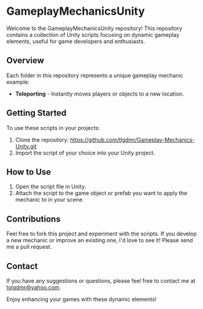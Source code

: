 # GameplayMechanicsUnity

Welcome to the GameplayMechanicsUnity repository! This repository contains a collection of Unity scripts focusing on dynamic gameplay elements, useful for game developers and enthusiasts.

## Overview

Each folder in this repository represents a unique gameplay mechanic example:

- **Teleporting** - Instantly moves players or objects to a new location.

## Getting Started

To use these scripts in your projects:

1. Clone the repository: https://github.com/tlgdmr/Gameplay-Mechanics-Unity.git
2. Import the script of your choice into your Unity project.

## How to Use

1. Open the script file in Unity.
2. Attach the script to the game object or prefab you want to apply the mechanic to in your scene.

## Contributions

Feel free to fork this project and experiment with the scripts. If you develop a new mechanic or improve an existing one, I'd love to see it! Please send me a pull request.

## Contact

If you have any suggestions or questions, please feel free to contact me at tolgdmr@yahoo.com.

Enjoy enhancing your games with these dynamic elements!
